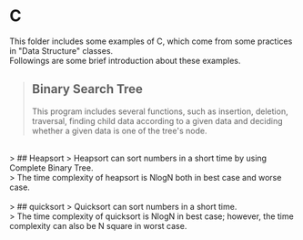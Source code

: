 # C
This folder includes some examples of C, which come from some practices in "Data Structure" classes. <br>
Followings are some brief introduction about these examples. <br>
> ## Binary Search Tree
> This program includes several functions, such as insertion, deletion, traversal, finding child data according to a given data and deciding whether a given data is one of the tree's node. <br>
<br>
> ## Heapsort
> Heapsort can sort numbers in a short time by using Complete Binary Tree. <br>
> The time complexity of heapsort is NlogN both in best case and worse case. <br>
<br>
> ## quicksort
> Quicksort can sort numbers in a short time. <br>
> The time complexity of quicksort is NlogN in best case; however, the time complexity can also be N square in worst case. <br>
